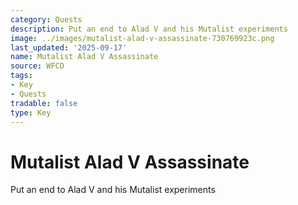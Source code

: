 ```yaml
---
category: Quests
description: Put an end to Alad V and his Mutalist experiments
image: ../images/mutalist-alad-v-assassinate-730769923c.png
last_updated: '2025-09-17'
name: Mutalist Alad V Assassinate
source: WFCD
tags:
- Key
- Quests
tradable: false
type: Key
---
```


# Mutalist Alad V Assassinate

Put an end to Alad V and his Mutalist experiments


